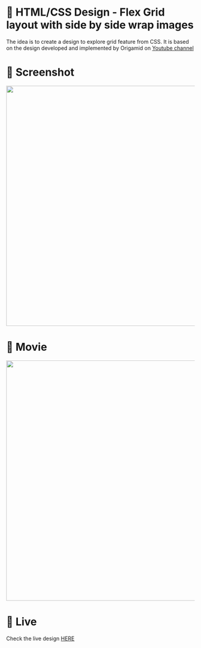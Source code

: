 # 🎨 HTML/CSS Design - Flex Grid layout with side by side wrap images

The idea is to create a design to explore grid feature from CSS. It is based on the design developed and implemented by Origamid on [Youtube channel](https://www.youtube.com/watch?v=x-4z_u8LcGc)


# 📸 Screenshot
<img src="https://storage.googleapis.com/rfribeiro-css/grid-03-design/presentation.png" width="640">


# 🎥 Movie
<img src="https://storage.googleapis.com/rfribeiro-css/grid-03-design/presentation.gif" width="640">

# 🚀 Live

Check the live design [HERE](https://storage.googleapis.com/rfribeiro-css/grid-03-design/index.html)
